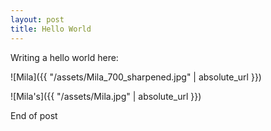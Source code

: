 ```yaml
---
layout: post
title: Hello World
---
```


Writing a hello world here:



![Mila]({{ "/assets/Mila_700_sharpened.jpg" | absolute_url }})


![Mila's]({{ "/assets/Mila.jpg" | absolute_url }})

End of post
